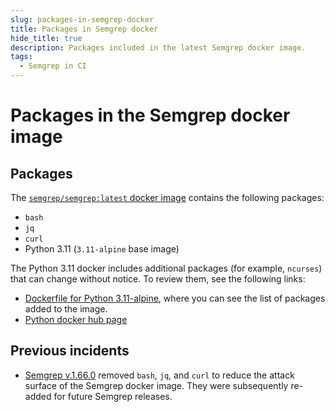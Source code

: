 ```yaml
---
slug: packages-in-semgrep-docker
title: Packages in Semgrep docker
hide_title: true
description: Packages included in the latest Semgrep docker image.
tags:
  - Semgrep in CI
---
```


# Packages in the Semgrep docker image 

## Packages

The [<i class="fas fa-external-link fa-xs"></i> `semgrep/semgrep:latest` docker image](https://hub.docker.com/r/semgrep/semgrep/tags) contains the following packages:

- `bash`
- `jq`
- `curl`
- Python 3.11 (`3.11-alpine` base image)

The Python 3.11 docker includes additional packages (for example, `ncurses`) that can change without notice. To review them, see the following links:

- [<i class="fas fa-external-link fa-xs"></i> Dockerfile for Python 3.11-alpine](https://github.com/docker-library/python/blob/105d6f34e7d70aad6f8c3e249b8208efa591916a/3.11/alpine3.19/Dockerfile), where you can see the list of packages added to the image.
- [<i class="fas fa-external-link fa-xs"></i> Python docker hub page](https://hub.docker.com/_/python)

## Previous incidents

- [<i class="fas fa-external-link fa-xs"></i> Semgrep v.1.66.0](https://github.com/semgrep/semgrep/releases/tag/v1.66.0) removed `bash`, `jq`, and `curl` to reduce the attack surface of the Semgrep docker image. They were subsequently re-added for future Semgrep releases.

